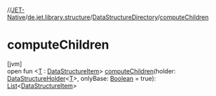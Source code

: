 //[JET-Native](../../../index.md)/[de.jet.library.structure](../index.md)/[DataStructureDirectory](index.md)/[computeChildren](compute-children.md)

# computeChildren

[jvm]\
open fun &lt;[T](compute-children.md) : [DataStructureItem](../-data-structure-item/index.md)&gt; [computeChildren](compute-children.md)(holder: [DataStructureHolder](../-data-structure-holder/index.md)&lt;[T](compute-children.md)&gt;, onlyBase: [Boolean](https://kotlinlang.org/api/latest/jvm/stdlib/kotlin/-boolean/index.html) = true): [List](https://kotlinlang.org/api/latest/jvm/stdlib/kotlin.collections/-list/index.html)&lt;[DataStructureItem](../-data-structure-item/index.md)&gt;

